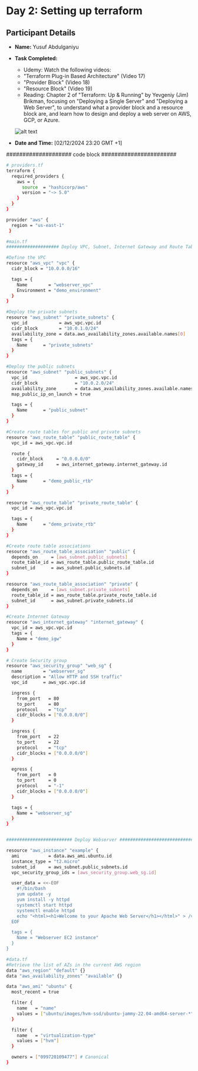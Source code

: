 # Day 2: Setting up terraform 

## Participant Details
- **Name:** Yusuf Abdulganiyu
- **Task Completed:** 
    - Udemy: Watch the following videos:
    - "Terraform Plug-in Based Architecture" (Video 17)
    - "Provider Block" (Video 18)
    - "Resource Block" (Video 19)
    - Reading: Chapter 2 of "Terraform: Up & Running" by Yevgeniy (Jim) Brikman, focusing on "Deploying a Single Server" and "Deploying a Web Server", to understand what a provider block and a resource block are, and learn how to design and deploy a web server on AWS, GCP, or Azure.

    ![alt text](demo.png)
    
- **Date and Time:** [02/12/2024 23:20 GMT +1]

#################### code block #######################

```bash
# providers.tf
terraform {
  required_providers {
    aws = {
      source  = "hashicorp/aws"
      version = "~> 5.0"
    }
  }
}

provider "aws" {
  region = "us-east-1"
 }
 ```

```bash
#main.tf
#################### Deploy VPC, Subnet, Internet Gateway and Route Table #######################################

#Define the VPC
resource "aws_vpc" "vpc" {
  cidr_block = "10.0.0.0/16"

  tags = {
    Name        = "webserver_vpc"
    Environment = "demo_environment"
  }
}

#Deploy the private subnets
resource "aws_subnet" "private_subnets" {
  vpc_id            = aws_vpc.vpc.id
  cidr_block        = "10.0.1.0/24"
  availability_zone = data.aws_availability_zones.available.names[0]
  tags = {
    Name      = "private_subnets"
  }
}

#Deploy the public subnets
resource "aws_subnet" "public_subnets" {
  vpc_id                  = aws_vpc.vpc.id
  cidr_block              = "10.0.2.0/24"
  availability_zone       = data.aws_availability_zones.available.names[0]
  map_public_ip_on_launch = true

  tags = {
    Name      = "public_subnet"
  }
}

#Create route tables for public and private subnets
resource "aws_route_table" "public_route_table" {
  vpc_id = aws_vpc.vpc.id

  route {
    cidr_block     = "0.0.0.0/0"
    gateway_id     = aws_internet_gateway.internet_gateway.id
  }
  tags = {
    Name      = "demo_public_rtb"
  }
}

resource "aws_route_table" "private_route_table" {
  vpc_id = aws_vpc.vpc.id

  tags = {
    Name      = "demo_private_rtb"
  }
}

#Create route table associations
resource "aws_route_table_association" "public" {
  depends_on     = [aws_subnet.public_subnets]
  route_table_id = aws_route_table.public_route_table.id
  subnet_id      = aws_subnet.public_subnets.id
}

resource "aws_route_table_association" "private" {
  depends_on     = [aws_subnet.private_subnets]
  route_table_id = aws_route_table.private_route_table.id
  subnet_id      = aws_subnet.private_subnets.id
}

#Create Internet Gateway
resource "aws_internet_gateway" "internet_gateway" {
  vpc_id = aws_vpc.vpc.id
  tags = {
    Name = "demo_igw"
  }
}

# Create Security group
resource "aws_security_group" "web_sg" {
  name        = "webserver_sg"
  description = "Allow HTTP and SSH traffic"
  vpc_id      = aws_vpc.vpc.id

  ingress {
    from_port   = 80
    to_port     = 80
    protocol    = "tcp"
    cidr_blocks = ["0.0.0.0/0"]
  }

  ingress {
    from_port   = 22
    to_port     = 22
    protocol    = "tcp"
    cidr_blocks = ["0.0.0.0/0"]
  }

  egress {
    from_port   = 0
    to_port     = 0
    protocol    = "-1"
    cidr_blocks = ["0.0.0.0/0"]
  }

  tags = {
    Name = "webserver_sg"
  }
}


######################### Deploy Webserver ######################################

resource "aws_instance" "example" {
  ami           = data.aws_ami.ubuntu.id
  instance_type = "t2.micro"
  subnet_id     = aws_subnet.public_subnets.id
  vpc_security_group_ids = [aws_security_group.web_sg.id]

  user_data = <<-EOF
    #!/bin/bash
    yum update -y
    yum install -y httpd
    systemctl start httpd
    systemctl enable httpd
    echo "<html><h1>Welcome to your Apache Web Server</h1></html>" > /var/www/html/index.html
  EOF

  tags = {
    Name = "Webserver EC2 instance"
  }
}
```

```bash
#data.tf
#Retrieve the list of AZs in the current AWS region
data "aws_region" "default" {}
data "aws_availability_zones" "available" {}

data "aws_ami" "ubuntu" {
  most_recent = true

  filter {
    name   = "name"
    values = ["ubuntu/images/hvm-ssd/ubuntu-jammy-22.04-amd64-server-*"]
  }

  filter {
    name   = "virtualization-type"
    values = ["hvm"]
  }

  owners = ["099720109477"] # Canonical
}
```
